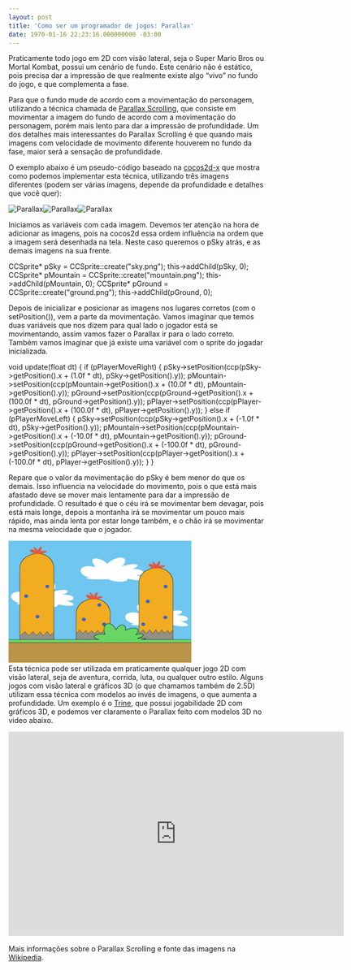 ```yaml
---
layout: post
title: 'Como ser um programador de jogos: Parallax'
date: 1970-01-16 22:23:16.000000000 -03:00
---
```


Praticamente todo jogo em 2D com visão lateral, seja o Super Mario Bros ou Mortal Kombat, possui um cenário de fundo. Este cenário não é estático, pois precisa dar a impressão de que realmente existe algo “vivo” no fundo do jogo, e que complementa a fase.

Para que o fundo mude de acordo com a movimentação do personagem, utilizando a técnica chamada de [Parallax Scrolling](http://en.wikipedia.org/wiki/Parallax_scrolling "Wiki"), que consiste em movimentar a imagem do fundo de acordo com a movimentação do personagem, porém mais lento para dar a impressão de profundidade. Um dos detalhes mais interessantes do Parallax Scrolling é que quando mais imagens com velocidade de movimento diferente houverem no fundo da fase, maior será a sensação de profundidade.

O exemplo abaixo é um pseudo-código baseado na [cocos2d-x](http://www.cocos2d-x.org/ "cocos2d-x") que mostra como podemos implementar esta técnica, utilizando três imagens diferentes (podem ser várias imagens, depende da profundidade e detalhes que você quer):

![](http://gamedeveloper.com.br/blog/wp-content/uploads/2013/12/image009.png "Parallax")![](http://gamedeveloper.com.br/blog/wp-content/uploads/2013/12/image010.png "Parallax")![](http://gamedeveloper.com.br/blog/wp-content/uploads/2013/12/image011.png "Parallax")

Iniciamos as variáveis com cada imagem. Devemos ter atenção na hora de adicionar as imagens, pois na cocos2d essa ordem influência na ordem que a imagem será desenhada na tela. Neste caso queremos o pSky atrás, e as demais imagens na sua frente.

CCSprite* pSky = CCSprite::create("sky.png"); this->addChild(pSky, 0); CCSprite* pMountain = CCSprite::create("mountain.png"); this->addChild(pMountain, 0); CCSprite* pGround = CCSprite::create("ground.png"); this->addChild(pGround, 0);

Depois de inicializar e posicionar as imagens nos lugares corretos (com o setPosition()), vem a parte da movimentação. Vamos imaginar que temos duas variáveis que nos dizem para qual lado o jogador está se movimentando, assim vamos fazer o Parallax ir para o lado correto. Também vamos imaginar que já existe uma variável com o sprite do jogadar inicializada.

void update(float dt) { if (pPlayerMoveRight) { pSky->setPosition(ccp(pSky->getPosition().x + (1.0f * dt), pSky->getPosition().y)); pMountain->setPosition(ccp(pMountain->getPosition().x + (10.0f * dt), pMountain->getPosition().y)); pGround->setPosition(ccp(pGround->getPosition().x + (100.0f * dt), pGround->getPosition().y)); pPlayer->setPosition(ccp(pPlayer->getPosition().x + (100.0f * dt), pPlayer->getPosition().y)); } else if (pPlayerMoveLeft) { pSky->setPosition(ccp(pSky->getPosition().x + (-1.0f * dt), pSky->getPosition().y)); pMountain->setPosition(ccp(pMountain->getPosition().x + (-10.0f * dt), pMountain->getPosition().y)); pGround->setPosition(ccp(pGround->getPosition().x + (-100.0f * dt), pGround->getPosition().y)); pPlayer->setPosition(ccp(pPlayer->getPosition().x + (-100.0f * dt), pPlayer->getPosition().y)); } }

Repare que o valor da movimentação do pSky é bem menor do que os demais. Isso influencia na velocidade do movimento, pois o que está mais afastado deve se mover mais lentamente para dar a impressão de profundidade. O resultado é que o céu irá se movimentar bem devagar, pois está mais longe, depois a montanha irá se movimentar um pouco mais rápido, mas ainda lenta por estar longe também, e o chão irá se movimentar na mesma velocidade que o jogador.

![](../content/images/2013/12/image008.gif "Parallax")  
 Esta técnica pode ser utilizada em praticamente qualquer jogo 2D com visão lateral, seja de aventura, corrida, luta, ou qualquer outro estilo. Alguns jogos com visão lateral e gráficos 3D (o que chamamos também de 2.5D) utilizam essa técnica com modelos ao invés de imagens, o que aumenta a profundidade. Um exemplo é o [Trine](http://trine-thegame.com/site/ "Trine"), que possui jogabilidade 2D com gráficos 3D, e podemos ver claramente o Parallax feito com modelos 3D no video abaixo.

<span class="embed-youtube" style="text-align:center; display: block;"><iframe allowfullscreen="true" class="youtube-player" frameborder="0" height="402" src="http://www.youtube.com/embed/LXdwRmiZam4?version=3&rel=1&fs=1&autohide=2&showsearch=0&showinfo=1&iv_load_policy=1&wmode=transparent" type="text/html" width="660"></iframe></span>

Mais informações sobre o Parallax Scrolling e fonte das imagens na [Wikipedia](http://en.wikipedia.org/wiki/Parallax_scrolling "Wiki").


